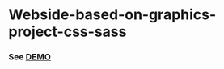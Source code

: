 # Webside-based-on-graphics-project-css-sass
### See [DEMO](https://joannaj79.github.io/Webside-based-on-graphics-project-css-sass/)
